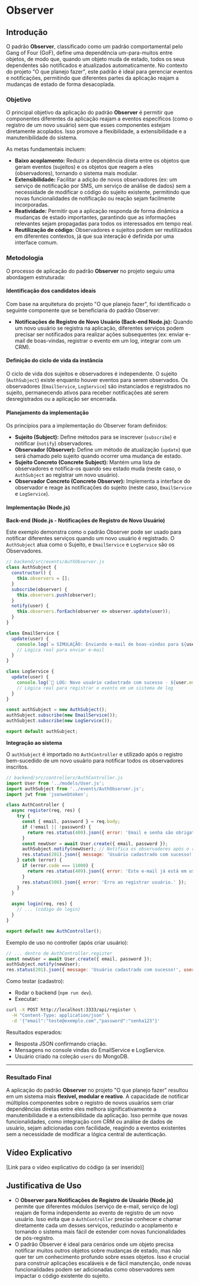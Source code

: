 # Observer

## Introdução

O padrão **Observer**, classificado como um padrão comportamental pelo Gang of Four (GoF), define uma dependência um-para-muitos entre objetos, de modo que, quando um objeto muda de estado, todos os seus dependentes são notificados e atualizados automaticamente. No contexto do projeto "O que planejo fazer", este padrão é ideal para gerenciar eventos e notificações, permitindo que diferentes partes da aplicação reajam a mudanças de estado de forma desacoplada.

### Objetivo

O principal objetivo da aplicação do padrão **Observer** é permitir que componentes diferentes da aplicação reajam a eventos específicos (como o registro de um novo usuário) sem que esses componentes estejam diretamente acoplados. Isso promove a flexibilidade, a extensibilidade e a manutenibilidade do sistema.

As metas fundamentais incluem:

*   **Baixo acoplamento:** Reduzir a dependência direta entre os objetos que geram eventos (sujeitos) e os objetos que reagem a eles (observadores), tornando o sistema mais modular.
*   **Extensibilidade:** Facilitar a adição de novos observadores (ex: um serviço de notificação por SMS, um serviço de análise de dados) sem a necessidade de modificar o código do sujeito existente, permitindo que novas funcionalidades de notificação ou reação sejam facilmente incorporadas.
*   **Reatividade:** Permitir que a aplicação responda de forma dinâmica a mudanças de estado importantes, garantindo que as informações relevantes sejam propagadas para todos os interessados em tempo real.
*   **Reutilização de código:** Observadores e sujeitos podem ser reutilizados em diferentes contextos, já que sua interação é definida por uma interface comum.

### Metodologia

O processo de aplicação do padrão **Observer** no projeto seguiu uma abordagem estruturada:

#### Identificação dos candidatos ideais

Com base na arquitetura do projeto "O que planejo fazer", foi identificado o seguinte componente que se beneficiaria do padrão Observer:

*   **Notificações de Registro de Novo Usuário (Back-end Node.js):** Quando um novo usuário se registra na aplicação, diferentes serviços podem precisar ser notificados para realizar ações subsequentes (ex: enviar e-mail de boas-vindas, registrar o evento em um log, integrar com um CRM).

#### Definição do ciclo de vida da instância

O ciclo de vida dos sujeitos e observadores é independente. O sujeito (`AuthSubject`) existe enquanto houver eventos para serem observados. Os observadores (`EmailService`, `LogService`) são instanciados e registrados no sujeito, permanecendo ativos para receber notificações até serem desregistrados ou a aplicação ser encerrada.

#### Planejamento da implementação

Os princípios para a implementação do Observer foram definidos:

*   **Sujeito (Subject):** Define métodos para se inscrever (`subscribe`) e notificar (`notify`) observadores.
*   **Observador (Observer):** Define um método de atualização (`update`) que será chamado pelo sujeito quando ocorrer uma mudança de estado.
*   **Sujeito Concreto (Concrete Subject):** Mantém uma lista de observadores e notifica-os quando seu estado muda (neste caso, o `AuthSubject` ao registrar um novo usuário).
*   **Observador Concreto (Concrete Observer):** Implementa a interface do observador e reage às notificações do sujeito (neste caso, `EmailService` e `LogService`).

#### Implementação (Node.js)

**Back-end (Node.js - Notificações de Registro de Novo Usuário)**

Este exemplo demonstra como o padrão Observer pode ser usado para notificar diferentes serviços quando um novo usuário é registrado. O `AuthSubject` atua como o Sujeito, e `EmailService` e `LogService` são os Observadores.

```javascript
// backend/src/events/AuthObserver.js
class AuthSubject {
  constructor() {
    this.observers = [];
  }
  subscribe(observer) {
    this.observers.push(observer);
  }
  notify(user) {
    this.observers.forEach(observer => observer.update(user));
  }
}

class EmailService {
  update(user) {
    console.log(`✉️ SIMULAÇÃO: Enviando e-mail de boas-vindas para ${user.email}`);
    // Lógica real para enviar e-mail
  }
}

class LogService {
  update(user) {
    console.log(`📝 LOG: Novo usuário cadastrado com sucesso - ${user.email}`);
    // Lógica real para registrar o evento em um sistema de log
  }
}

const authSubject = new AuthSubject();
authSubject.subscribe(new EmailService());
authSubject.subscribe(new LogService());

export default authSubject;
```

**Integração ao sistema**

O `authSubject` é importado no `AuthController` e utilizado após o registro bem-sucedido de um novo usuário para notificar todos os observadores inscritos.

```javascript
// backend/src/controllers/AuthController.js
import User from '../models/User.js';
import authSubject from '../events/AuthObserver.js';
import jwt from 'jsonwebtoken';

class AuthController {
  async register(req, res) {
    try {
      const { email, password } = req.body;
      if (!email || !password) {
        return res.status(400).json({ error: 'Email e senha são obrigatórios.' });
      }
      const newUser = await User.create({ email, password });
      authSubject.notify(newUser); // Notifica os observadores após o registro
      res.status(201).json({ message: 'Usuário cadastrado com sucesso!', user: newUser });
    } catch (error) {
      if (error.code === 11000) {
        return res.status(409).json({ error: 'Este e-mail já está em uso.' });
      }
      res.status(500).json({ error: 'Erro ao registrar usuário.' });
    }
  }

  async login(req, res) {
    // ... (código do login)
  }
}

export default new AuthController();
```
Exemplo de uso no controller (após criar usuário):

```javascript
// ... dentro de AuthController.register
const newUser = await User.create({ email, password });
authSubject.notify(newUser);
res.status(201).json({ message: 'Usuário cadastrado com sucesso!', user: newUser });
```

Como testar (cadastro):
- Rodar o backend (`npm run dev`).
- Executar:

```bash
curl -X POST http://localhost:3333/api/register \
  -H "Content-Type: application/json" \
  -d '{"email":"teste@exemplo.com","password":"senha123"}'
```

Resultados esperados:
- Resposta JSON confirmando criação.
- Mensagens no console vindas do EmailService e LogService.
- Usuário criado na coleção `users` do MongoDB.

---

### Resultado Final

A aplicação do padrão **Observer** no projeto "O que planejo fazer" resultou em um sistema mais **flexível, modular e reativo**. A capacidade de notificar múltiplos componentes sobre o registro de novos usuários sem criar dependências diretas entre eles melhora significativamente a manutenibilidade e a extensibilidade da aplicação. Isso permite que novas funcionalidades, como integração com CRM ou análise de dados de usuário, sejam adicionadas com facilidade, reagindo a eventos existentes sem a necessidade de modificar a lógica central de autenticação.

## Vídeo Explicativo

[Link para o vídeo explicativo do código (a ser inserido)]

## Justificativa de Uso

*   O **Observer para Notificações de Registro de Usuário (Node.js)** permite que diferentes módulos (serviço de e-mail, serviço de log) reajam de forma independente ao evento de registro de um novo usuário. Isso evita que o `AuthController` precise conhecer e chamar diretamente cada um desses serviços, reduzindo o acoplamento e tornando o sistema mais fácil de estender com novas funcionalidades de pós-registro.
*   O padrão Observer é ideal para cenários onde um objeto precisa notificar muitos outros objetos sobre mudanças de estado, mas não quer ter um conhecimento profundo sobre esses objetos. Isso é crucial para construir aplicações escaláveis e de fácil manutenção, onde novas funcionalidades podem ser adicionadas como observadores sem impactar o código existente do sujeito.

